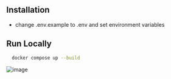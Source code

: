 ## Installation
- change .env.example to .env and set environment variables

## Run Locally
```bash
  docker compose up --build
```
![image](https://user-images.githubusercontent.com/91421235/227810782-65799c49-96c2-4866-994b-9b5be06b98bc.png)
